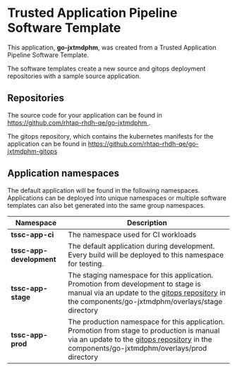 # Trusted Application Pipeline Software Template

This application, **go-jxtmdphm**, was created from a Trusted Application Pipeline Software Template.

The software templates create a new source and gitops deployment repositories with a sample source application. 

## Repositories

The source code for your application can be found in [https://github.com/rhtap-rhdh-qe/go-jxtmdphm ](https://github.com/rhtap-rhdh-qe/go-jxtmdphm ).
 
The gitops repository, which contains the kubernetes manifests for the application can be found in 
[https://github.com/rhtap-rhdh-qe/go-jxtmdphm-gitops ](https://github.com/rhtap-rhdh-qe/go-jxtmdphm-gitops ) 

## Application namespaces 

The default application will be found in the following namespaces. Applications can be deployed into unique namespaces or multiple software templates can also bet generated into the same group namespaces.  

|  Namespace   |  Description   |  
| -------- | -------- |
| **tssc-app-ci** | The namespace used for CI workloads |
| **tssc-app-development** | The default application during development. Every build will be deployed to this namespace for testing. |
| **tssc-app-stage** | The staging namespace for this application. Promotion from development to stage is manual via an update to the [gitops repository](https://github.com/rhtap-rhdh-qe/go-jxtmdphm-gitops ) in the components/go-jxtmdphm/overlays/stage directory |
| **tssc-app-prod** | The production namespace for this application. Promotion from stage to production is manual via an update to the [gitops repository](https://github.com/rhtap-rhdh-qe/go-jxtmdphm-gitops ) in the components/go-jxtmdphm/overlays/prod directory |